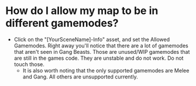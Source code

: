 # How do I allow my map to be in different gamemodes?
- Click on the "[YourSceneName]-Info" asset, and set the Allowed Gamemodes. Right away you'll notice that there are a lot of gamemodes that aren't seen in Gang Beasts. Those are unused/WIP gamemodes that are still in the games code. They are unstable and do not work. Do not touch those.
  - It is also worth noting that the only supported gamemodes are Melee and Gang. All others are unsupported currently.